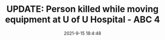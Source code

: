 ---
"title": "UPDATE: Person killed while moving equipment at U of U Hospital - ABC 4"
"date": "2021-9-15 18:4:48"
"feed_name": "GOOGLENEWSCONSTRUCTION"
"feed_website": "https://news.google.com/search?q=construction%2Bincident&hl=en-US&gl=US&ceid=US:en"
"feed_rss": "https://news.google.com/rss/search?q=construction%2Bincident&hl=en-US&gl=US&ceid=US:en"
"link": "https://www.abc4.com/news/local-news/injuries-reported-at-hazmat-incident-in-salt-lake-city/"
"file": "_posts/2021-1-1-69cdab912274a29aa0996e4cebc5f45b1f71b636.md"
"accident": "1"
"drilling": "1"
---
